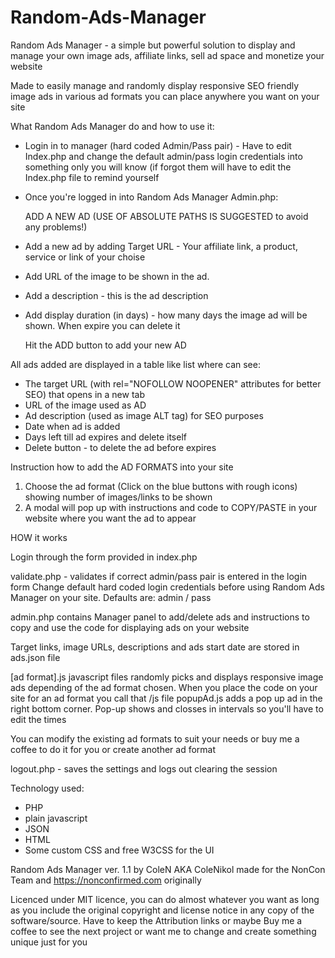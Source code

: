 # Random-Ads-Manager
Random Ads Manager - a simple but powerful solution to display and manage your own image ads, 
affiliate links, sell ad space and monetize your website

Made to easily manage and randomly display responsive SEO friendly image ads in various ad formats 
you can place anywhere you want on your site


What Random Ads Manager do and how to use it:

- Login in to manager (hard coded Admin/Pass pair) - Have to edit Index.php
  and change the default admin/pass login credentials into something only you will know
  (if forgot them will have to edit the Index.php file to remind yourself
- Once you're logged in into Random Ads Manager Admin.php:
  
    
  ADD A NEW AD
  (USE OF ABSOLUTE PATHS IS SUGGESTED to avoid any problems!)
  
- Add a new ad by adding Target URL - Your affiliate link, a product, service or link of your choise
- Add URL of the image to be shown in the ad.
- Add a description - this is the ad description
- Add display duration (in days) - how many days the image ad will be shown. When expire you can delete it

  Hit the ADD button to add your new AD
  

All ads added are displayed in a table like list where can see:

- The target URL (with rel="NOFOLLOW NOOPENER" attributes for better SEO) that opens in a new tab
- URL of the image used as AD
- Ad description (used as image ALT tag) for SEO purposes
- Date when ad is added
- Days left till ad expires and delete itself
- Delete button - to delete the ad before expires

Instruction how to add the AD FORMATS into your site

1. Choose the ad format (Click on the blue buttons with rough icons) showing number of images/links to be shown
2. A modal will pop up with instructions and code to COPY/PASTE in your website where you want the ad to appear


HOW it works

Login through the form provided in index.php 

validate.php - validates if correct admin/pass pair is entered in the login form
Change default hard coded login credentials before using Random Ads Manager on your site. Defaults are: admin / pass

admin.php contains Manager panel to add/delete ads and instructions to copy and use the code for displaying ads on your website

Target links, image URLs, descriptions and ads start date are stored in ads.json file

[ad format].js javascript files randomly picks and displays responsive image ads depending of the ad format chosen.
When you place the code on your site for an ad format you call that /js file
popupAd.js adds a pop up ad in the right bottom corner. Pop-up shows and closses in intervals so you'll have to edit the times

You can modify the existing ad formats to suit your needs or buy me a coffee to do it for you or create another ad format

logout.php - saves the settings and logs out clearing the session


Technology used:
- PHP
- plain javascript
- JSON
- HTML
- Some custom CSS and free W3CSS for the UI
  

Random Ads Manager ver. 1.1 by ColeN AKA ColeNikol made for the NonCon Team and https://nonconfirmed.com originally

Licenced under MIT licence, you can do almost whatever you want as long as you include the original copyright 
and license notice in any copy of the software/source. Have to keep the Attribution links or maybe
Buy me a coffee to see the next project or want me to change and create something unique just for you
